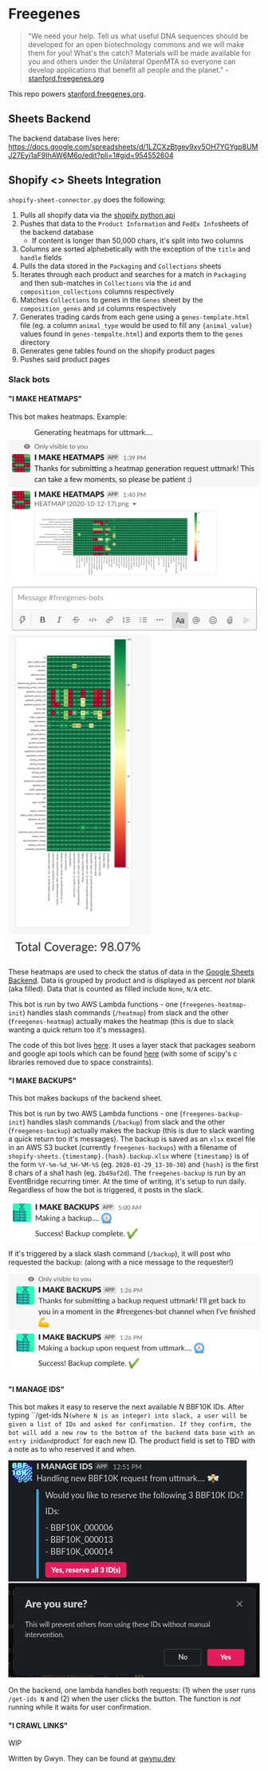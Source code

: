 # Freegenes

> "We need your help. Tell us what useful DNA sequences should be developed for an open biotechnology commons and we will make them for you! What's the catch? Materials will be made available for you and others under the Unilateral OpenMTA so everyone can develop applications that benefit all people and the planet." - [stanford.freegenes.org](https://stanford.freegenes.org)

This repo powers [stanford.freegenes.org](stanford.freegenes.org).

## Sheets Backend

The backend database lives here: https://docs.google.com/spreadsheets/d/1LZCXzBtgey9xv5OH7YGYgp8UMJ27Eyj1aF9IhAW6M6o/edit?pli=1#gid=954552604

## Shopify <> Sheets Integration

`shopify-sheet-connector.py` does the following:

1. Pulls all shopify data via the [shopify python api](https://github.com/Shopify/shopify_python_api)
1. Pushes that data to the `Product Information` and `FedEx Info`sheets of the backend database
	- If content is longer than 50,000 chars, it's split into two columns
1. Columns are sorted alphebetically with the exception of the `title` and `handle` fields
1. Pulls the data stored in the `Packaging` and `Collections` sheets
1. Iterates through each product and searches for a match in `Packaging` and then sub-matches in `Collections` via the `id` and `composition_collections` columns respectively
1. Matches `Collections` to genes in the `Genes` sheet by the `composition_genes` and `id` columns respectively
1. Generates trading cards from each gene using a `genes-template.html` file (eg. a column `animal_type` would be used to fill any `{animal_value}` values found in `genes-tempalte.html`) and exports them to the `genes` directory
1. Generates gene tables found on the shopify product pages
1. Pushes said product pages


### Slack bots

#### "I MAKE HEATMAPS"

This bot makes heatmaps. Example:

![Heatmap Example (1)](./docs/freegenes-heatmap-output1.png)
![Heatmap Example (2)](./docs/freegenes-heatmap-output2.png)

These heatmaps are used to check the status of data in the [Google Sheets Backend](#sheets-backend). Data is grouped by product and is displayed as percent *not* blank (aka filled). Data that is counted as filled include `None`, `N/A` etc.

This bot is run by two AWS Lambda functions - one (`freegenes-heatmap-init`) handles slash commands (`/heatmap`) from slack and the other (`freegenes-heatmap`) actually makes the heatmap (this is due to slack wanting a quick return too it's messages).

The code of this bot lives [here](./code/slack-bots/heatmaps). It uses a layer stack that packages seaborn and google api tools which can be found [here](./code/slack-bots/layers/) (with some of scipy's c libraries removed due to space constraints).

#### "I MAKE BACKUPS"

This bot makes backups of the backend sheet.

This bot is run by two AWS Lambda functions - one (`freegenes-backup-init`) handles slash commands (`/backup`) from slack and the other (`freegenes-backup`) actually makes the backup (this is due to slack wanting a quick return too it's messages). The backup is saved as an `xlsx` excel file in an AWS S3 bucket (currently `freegenes-backups`) with a filename of `shopify-sheets.{timestamp}.{hash}.backup.xlsx` where `{timestamp}` is of the form `%Y-%m-%d_%H-%M-%S` (eg. `2020-01-29_13-30-30`) and `{hash}` is the first 8 chars of a sha1 hash (eg. `2b49af2d`). The `freegenes-backup` is run by an EventBridge recurring timer. At the time of writing, it's setup to run daily. Regardless of how the bot is triggered, it posts in the slack. 

![Backup Example (1)](./docs/freegenes-backup-example1.png)

If it's triggered by a slack slash command (`/backup`), it will post who requested the backup: (along with a nice message to the requester!)

![Backup Example (2)](./docs/freegenes-backup-example2.png)

#### "I MANAGE IDS"

This bot makes it easy to reserve the next available *N* BBF10K IDs. After typing ``/get-ids N` (where N is an integer) into slack, a user will be given a list of IDs and asked for confirmation. If they confirm, the bot will add a new row to the bottom of the backend data base with an entry in `id` and `product` for each new ID. The product field is set to TBD with a note as to who reserved it and when.

![Example 1](./docs/freegenes-getnewids-example1.png)
![Example 2](./docs/freegenes-getnewids-example2.png)

On the backend, one lambda handles both requests: (1) when the user runs `/get-ids N` and (2) when the user clicks the button. The function is *not* running while it waits for user confirmation.


#### "I CRAWL LINKS"

WIP 

Written by Gwyn. They can be found at [gwynu.dev](http://gwynu.dev)
